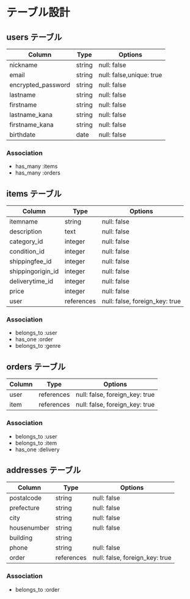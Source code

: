 # テーブル設計

## users テーブル

|       Column       |  Type  |         Options          |
| ------------------ | ------ | ------------------------ |
| nickname           | string | null: false              |
| email              | string | null: false,unique: true |
| encrypted_password | string | null: false              |
| lastname           | string | null: false              |
| firstname          | string | null: false              |
| lastname_kana      | string | null: false              |
| firstname_kana     | string | null: false              |
| birthdate          | date   | null: false              |


### Association

- has_many :items
- has_many :orders



## items テーブル

|      Column       |    Type    |            Options             |
| ----------------- | ---------- | ------------------------------ |
| itemname          | string     | null: false                    |
| description       | text       | null: false                    |
| category_id       | integer    | null: false                    |
| condition_id      | integer    | null: false                    |
| shippingfee_id    | integer    | null: false                    |
| shippingorigin_id | integer    | null: false                    |
| deliverytime_id   | integer    | null: false                    |
| price             | integer    | null: false                    |
| user              | references | null: false, foreign_key: true |

### Association

- belongs_to :user
- has_one :order
- belongs_to :genre


## orders テーブル

| Column |    Type    |            Options             |
| ------ | ---------- | ------------------------------ |
| user   | references | null: false, foreign_key: true |
| item   | references | null: false, foreign_key: true |

### Association

- belongs_to :user
- belongs_to :item
- has_one :delivery



## addresses テーブル

|   Column    |    Type    |            Options             |
| ----------- | ---------- | ------------------------------ |
| postalcode  | string     | null: false                    |
| prefecture  | string     | null: false                    |
| city        | string     | null: false                    |
| housenumber | string     | null: false                    |
| building    | string     |                                |
| phone       | string     | null: false                    |
| order       | references | null: false, foreign_key: true |

### Association

- belongs_to :order

